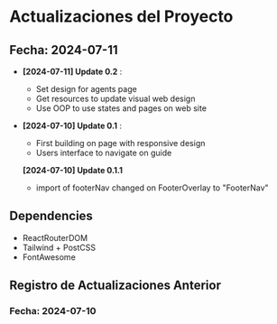# Actualizaciones del Proyecto

## Fecha: 2024-07-11

- **[2024-07-11] Update 0.2** :
  - Set design for agents page
  - Get resources to update visual web design
  - Use OOP to use states and pages on web site 

- **[2024-07-10] Update 0.1** :
  - First building on page with responsive design
  - Users interface to navigate on guide

  **[2024-07-10] Update 0.1.1**
  - import of footerNav changed on FooterOverlay to "FooterNav"

## Dependencies

- ReactRouterDOM
- Tailwind + PostCSS
- FontAwesome

## Registro de Actualizaciones Anterior

### Fecha: 2024-07-10
